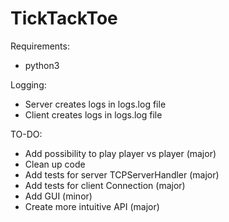 # TickTackToe

Requirements:
+ python3

Logging:
+ Server creates logs in logs.log file
+ Client creates logs in logs.log file

TO-DO:
+ Add possibility to play player vs player (major)
+ Clean up code
+ Add tests for server TCPServerHandler (major)
+ Add tests for client Connection (major)
+ Add GUI (minor)
+ Create more intuitive API (major)
